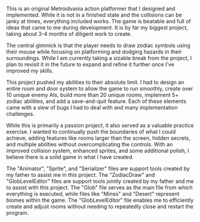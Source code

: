 This is an original Metroidvania action platformer that I designed and implemented. 
While it is not in a finished state and the collisions can be janky at times, everything included works. 
The game is beatable and full of ideas that came to me during development. 
It is by far my biggest project, taking about 3-4 months of diligent work to create.

The central gimmick is that the player needs to draw zodiac symbols using their mouse while focusing on platforming and dodging hazards in their surroundings. 
While I am currently taking a sizable break from the project, I plan to revisit it in the future to expand and refine it further once I’ve improved my skills.

This project pushed my abilities to their absolute limit. 
I had to design an entire room and door system to allow the game to run smoothly, create over 10 unique enemy AIs, build more than 20 unique rooms, implement 5+ zodiac abilities, and add a save-and-quit feature. 
Each of these elements came with a slew of bugs I had to deal with and many implementation challenges.

While this is primarily a passion project, it also served as a valuable practice exercise. 
I wanted to continually push the boundaries of what I could achieve, adding features like rooms larger than the screen, hidden secrets, and multiple abilities without overcomplicating the controls. 
With an improved collision system, enhanced sprites, and some additional polish, I believe there is a solid game in what I have created.

The "Animator", "Sprite", and "Serializer" files are support tools created by my father to assist me in this project.
The "ZodiacDraw" and "GlobLevelEditor" files are support tools jointly created by my father and me to assist with this project.
The "Glob" file serves as the main file from which everything is executed, while files like "Mines" and "Desert" represent biomes within the game.
The "GlobLevelEditor" file enables me to efficiently create and adjust rooms without needing to repeatedly close and restart the program.
